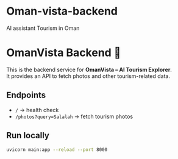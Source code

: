 # Oman-vista-backend
AI assistant Tourism in Oman
# OmanVista Backend 🌴

This is the backend service for **OmanVista – AI Tourism Explorer**.  
It provides an API to fetch photos and other tourism-related data.

## Endpoints
- `/` → health check
- `/photos?query=Salalah` → fetch tourism photos

## Run locally
```bash
uvicorn main:app --reload --port 8000
